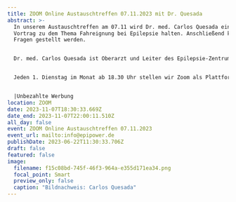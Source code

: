 ```yaml
---
title: ZOOM Online Austauschtreffen 07.11.2023 mit Dr. Quesada
abstract: >-
  In unserem Austauschtreffen am 07.11 wird Dr. med. Carlos Quesada einen kurzen
  Vortrag zu dem Thema Fahreignung bei Epilepsie halten. Anschließend können
  Fragen gestellt werden.


  Dr. med. Carlos Quesada ist Oberarzt und Leiter des Epilepsie-Zentrums Essen.


  Jeden 1. Dienstag im Monat ab 18.30 Uhr stellen wir Zoom als Plattform zum gemeinsamen Austausch zur Verfügung. Epilepsiebetroffene aller Altersgruppen sind dazu eingeladen. In der Regel gibt es einen Impulsvortrag zu einem zu ausgewählten Thema der Epilepsie, bspw. über neue Möglichkeiten der Behandlung oder Fortschritte in der Diagnostik. Im Anschluss wechseln die Teilnehmer in themenspezifische Breakoutsessions, um über alle verschiedenen Themen rund um Epilepsie, aber auch Privates zu diskutieren. Wir haben eine sehr lockere Atmosphäre und jeder kann kommen und gehen, wie und wann er Lust hat. Um mitzumachen ist allerdings zuvor eine Anmeldung per E-Mail an info@epipower.de notwendig.


  |Unbezahlte Werbung
location: ZOOM
date: 2023-11-07T18:30:33.669Z
date_end: 2023-11-07T22:00:11.510Z
all_day: false
event: ZOOM Online Austauschtreffen 07.11.2023
event_url: mailto:info@epipower.de
publishDate: 2023-06-22T11:30:33.706Z
draft: false
featured: false
image:
  filename: f15c08bd-745f-46f3-964a-e355d171ea34.png
  focal_point: Smart
  preview_only: false
  caption: "Bildnachweis: Carlos Quesada"
---
```

